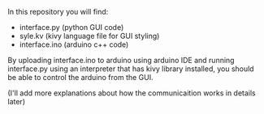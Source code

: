 In this repository you will find:
- interface.py (python GUI code)
- syle.kv (kivy language file for GUI styling)
- interface.ino (arduino c++ code)

By uploading interface.ino to arduino using arduino IDE and running interface.py using an interpreter that has kivy library installed, you should be able to control the arduino from the GUI.

(I'll add more explanations about how the communicaition works in details later)

